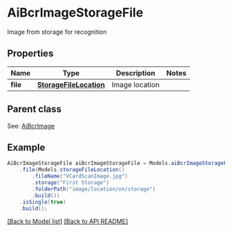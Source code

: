 # AiBcrImageStorageFile

Image from storage for recognition             

## Properties
Name | Type | Description | Notes
------------ | ------------- | ------------- | -------------
**file** | [**StorageFileLocation**](StorageFileLocation.md) | Image location              | 

## Parent class

See: [AiBcrImage](AiBcrImage.md)


## Example
```java
AiBcrImageStorageFile aiBcrImageStorageFile = Models.aiBcrImageStorageFile()
    .file(Models.storageFileLocation()
        .fileName("VCardScanImage.jpg")
        .storage("First Storage")
        .folderPath("image/location/on/storage")
        .build())
    .isSingle(true)
    .build();
```


[[Back to Model list]](Models.md) [[Back to API README]](README.md)

